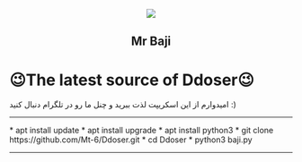 <p align="center"><img src="https://host4fun.com/h4f/images/OPer.png"></p>
<h2 align="center"><b>Mr Baji</b></h2>

</p>

# 😉The latest source of Ddoser😉
امیدوارم از این اسکریپت لذت ببرید و چنل ما رو در تلگرام دنبال کنید  :)
<hr> 
* apt install update 
* apt install upgrade
* apt install python3
* git clone https://github.com/Mt-6/Ddoser.git
* cd Ddoser
* python3 baji.py
<hr> 
